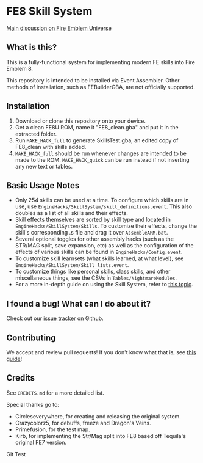 
# FE8 Skill System

[Main discussion on Fire Emblem Universe](https://feuniverse.us/t/fe8-skill-system-v1-0-254-skills-done-more-on-the-way/2312)

## What is this?

This is a fully-functional system for implementing modern FE skills into Fire
Emblem 8.

This repository is intended to be installed via Event Assembler. Other methods
of installation, such as FEBuilderGBA, are not officially supported.

## Installation

1. Download or clone this repository onto your device.
2. Get a clean FE8U ROM, name it "FE8_clean.gba" and put it in the extracted folder.
3. Run `MAKE_HACK_full` to generate SkillsTest.gba, an edited copy of FE8_clean with skills added.
4. `MAKE_HACK_full` should be run whenever changes are intended to be made to the ROM. `MAKE_HACK_quick` can be run instead if not inserting any new text or tables.

## Basic Usage Notes

- Only 254 skills can be used at a time. To configure which skills are in use, use `EngineHacks/SkillSystem/skill_definitions.event`. This also doubles as a list of all skills and their effects.
- Skill effects themselves are sorted by skill type and located in `EngineHacks/SkillSystem/Skills`. To customize their effects, change the skill's corresponding .s file and drag it over `AssembleARM.bat`.
- Several optional toggles for other assembly hacks (such as the STR/MAG split, save expansion, etc) as well as the configuration of the effects of various skills can be found in `EngineHacks/Config.event`.
- To customize skill learnsets (what skills learned, at what level), see `EngineHacks/SkillSystem/Skill_lists.event`.
- To customize things like personal skills, class skills, and other miscellaneous things, see the CSVs in `Tables/NightmareModules`.
- For a more in-depth guide on using the Skill System, refer to [this topic](https://feuniverse.us/t/the-skill-system-and-you-maximizing-your-usage-of-fe8s-most-prolific-bundle-of-wizardry/8232).

## I found a bug! What can I do about it?

Check out our [issue tracker](https://github.com/FireEmblemUniverse/SkillSystem_FE8/issues) on Github.

## Contributing

We accept and review pull requests! If you don't know what that is, see [this guide](https://docs.github.com/en/get-started/quickstart/contributing-to-projects)!

## Credits

See `CREDITS.md` for a more detailed list.

Special thanks go to:
  - Circleseverywhere, for creating and releasing the original system.
  - Crazycolorz5, for debuffs, freeze and Dragon's Veins.
  - Primefusion, for the test map.
  - Kirb, for implementing the Str/Mag split into FE8 based off Tequila's original FE7 version.

Git Test

